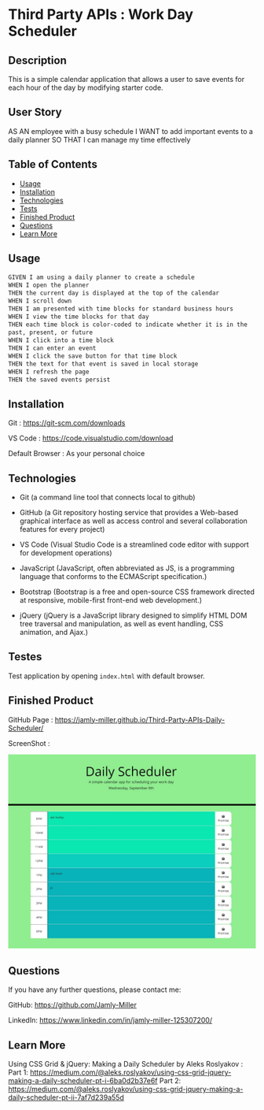 # Third Party APIs : Work Day Scheduler


## Description

This is a simple calendar application that allows a user to save events for each hour of the day by modifying starter code.


## User Story

AS AN employee with a busy schedule
I WANT to add important events to a daily planner
SO THAT I can manage my time effectively


## Table of Contents

* [Usage](#usage)
* [Installation](#installation)
* [Technologies](#technologies)
* [Tests](#tests)
* [Finished Product](#finished-product)
* [Questions](#questions)
* [Learn More](#learn-more)


## Usage

```
GIVEN I am using a daily planner to create a schedule
WHEN I open the planner
THEN the current day is displayed at the top of the calendar
WHEN I scroll down
THEN I am presented with time blocks for standard business hours
WHEN I view the time blocks for that day
THEN each time block is color-coded to indicate whether it is in the past, present, or future
WHEN I click into a time block
THEN I can enter an event
WHEN I click the save button for that time block
THEN the text for that event is saved in local storage
WHEN I refresh the page
THEN the saved events persist

```


## **Installation**

Git : https://git-scm.com/downloads

VS Code : https://code.visualstudio.com/download

Default Browser : As your personal choice


## Technologies

* Git (a command line tool that connects local to github)

* GitHub (a Git repository hosting service that provides a Web-based graphical interface as well as access control and several collaboration features for every project)

* VS Code (Visual Studio Code is a streamlined code editor with support for development operations)

* JavaScript (JavaScript, often abbreviated as JS, is a programming language that conforms to the ECMAScript specification.)

* Bootstrap (Bootstrap is a free and open-source CSS framework directed at responsive, mobile-first front-end web development.)

* jQuery (jQuery is a JavaScript library designed to simplify HTML DOM tree traversal and manipulation, as well as event handling, CSS animation, and Ajax.)


## Testes

Test application by opening ``` index.html ``` with default browser.


## Finished Product

GitHub Page : https://jamly-miller.github.io/Third-Party-APIs-Daily-Scheduler/

ScreenShot :

![ScreenShot](./assets/img/DailyScheduler-Screenshot.jpg)


## Questions

If you have any further questions, please contact me:

GitHub: https://github.com/Jamly-Miller

LinkedIn: https://www.linkedin.com/in/jamly-miller-125307200/


## Learn More

Using CSS Grid & jQuery: Making a Daily Scheduler by Aleks Roslyakov : 
Part 1: https://medium.com/@aleks.roslyakov/using-css-grid-jquery-making-a-daily-scheduler-pt-i-6ba0d2b37e6f
Part 2: https://medium.com/@aleks.roslyakov/using-css-grid-jquery-making-a-daily-scheduler-pt-ii-7af7d239a55d
